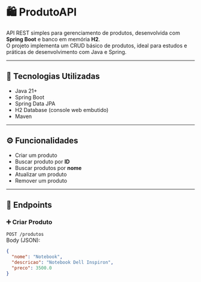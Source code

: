 # 🛍️ ProdutoAPI

API REST simples para gerenciamento de produtos, desenvolvida com **Spring Boot** e banco em memória **H2**.  
O projeto implementa um CRUD básico de produtos, ideal para estudos e práticas de desenvolvimento com Java e Spring.

---

## 🚀 Tecnologias Utilizadas
- Java 21+
- Spring Boot
- Spring Data JPA
- H2 Database (console web embutido)
- Maven

---

## ⚙️ Funcionalidades
- Criar um produto
- Buscar produto por **ID**
- Buscar produtos por **nome**
- Atualizar um produto
- Remover um produto

---

## 📌 Endpoints

### ➕ Criar Produto
`POST /produtos`  
Body (JSON):
```json
{
  "nome": "Notebook",
  "descricao": "Notebook Dell Inspiron",
  "preco": 3500.0
}
